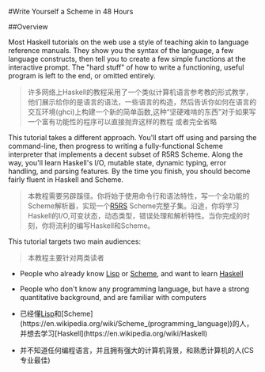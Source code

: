 #Write Yourself a Scheme in 48 Hours

##Overview


Most Haskell tutorials on the web use a style of teaching akin to language reference manuals. They show you the syntax of the language, a few language constructs, then tell you to create a few simple functions at the interactive prompt. The "hard stuff" of how to write a functioning, useful program is left to the end, or omitted entirely.

>许多网络上Haskell的教程采用了一个类似计算机语言参考教的形式教学，他们展示给你的是语言的语法，一些语言的构造，然后告诉你如何在语言的交互环境(ghci)上构建一个新的简单函数,这种“坚硬难啃的东西”对于如果写一个富有功能性的程序可以直接抛弃这样的教程 或者完全省略



This tutorial takes a different approach. You'll start off using and parsing the command-line, then progress to writing a fully-functional Scheme interpreter that implements a decent subset of R5RS Scheme. Along the way, you'll learn Haskell's I/O, mutable state, dynamic typing, error handling, and parsing features. By the time you finish, you should become fairly fluent in Haskell and Scheme.


>本教程需要另辟蹊径。你将始于使用命令行和语法特性，写一个全功能的Scheme解析器，实现一个[R5RS](http://web.archive.org/web/20131411513100/http://www.schemers.org/Documents/Standards/R5RS/HTML/) Scheme完整子集。沿途，你将学习Haskell的I/O,可变状态，动态类型，错误处理和解析特性。当你完成的时刻，你将流利的编写Haskell和Scheme。

This tutorial targets two main audiences:

>本教程主要针对两类读者

* People who already know [Lisp](https://en.wikipedia.org/wiki/Lisp_(programming_language)) or [Scheme](https://en.wikipedia.org/wiki/Scheme_(programming_language)), and want to learn [Haskell](https://en.wikipedia.org/wiki/Haskell)
* People who don't know any programming language, but have a strong quantitative background, and are familiar with computers

* 已经懂[Lisp](https://en.wikipedia.org/wiki/Lisp_(programming_language))和[Scheme](https://en.wikipedia.org/wiki/Scheme_(programming_language))的人，并想去学习[Haskell](https://en.wikipedia.org/wiki/Haskell)
* 并不知道任何编程语言，并且拥有强大的计算机背景，和熟悉计算机的人(CS专业最佳)
